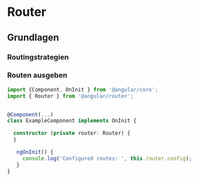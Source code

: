 # Router

## Grundlagen

### Routingstrategien

### Routen ausgeben

```typescript
import {Component, OnInit } from '@angular/core';
import { Router } from '@angular/router';


@Component(...)
class ExampleComponent implements OnInit {

  constructor (private router: Router) {
  }

   ngOnInit() {
     console.log('Configured routes: ', this.router.config);
   }
}
```

